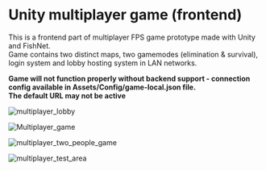 # Unity multiplayer game (frontend)
This is a frontend part of multiplayer FPS game prototype made with Unity and FishNet.\
Game contains two distinct maps, two gamemodes (elimination & survival), login system and lobby hosting system in LAN networks.

**Game will not function properly without backend support - connection config available in Assets/Config/game-local.json file.   
The default URL may not be active**


![multiplayer_lobby](https://github.com/marcijay/Multiplayer_unity_game/assets/62373202/adcaf0db-2ac1-4b24-a8ee-7c99bb820e9b)


![Multiplayer_game](https://github.com/marcijay/Multiplayer_unity_game/assets/62373202/bcaa3b7e-96b2-4b45-ac9f-0a2b6a105f25)


![multiplayer_two_people_game](https://github.com/marcijay/Multiplayer_unity_game/assets/62373202/58d007f1-b777-4781-ae40-1c9ade685d5b)


![multiplayer_test_area](https://github.com/marcijay/Multiplayer_unity_game/assets/62373202/36f8d26d-0daa-4c72-bef1-6838fe1b0063)
